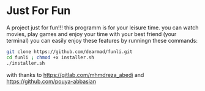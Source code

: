 # Just For Fun
A project  just for fun!!!
this programm is for your leisure time. you can watch movies, play games and enjoy your time with your best friend (your terminal) 
you can easily enjoy these features by runningn these commands:
```bash
git clone https://github.com/dearmad/funli.git
cd funli ; chmod +x installer.sh
./installer.sh
```

with thanks to https://gitlab.com/mhmdreza_abedi and https://github.com/pouya-abbasian
